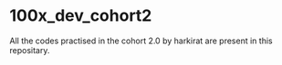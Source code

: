 # 100x_dev_cohort2
All the codes practised in the cohort 2.0 by harkirat are present in this repositary.
